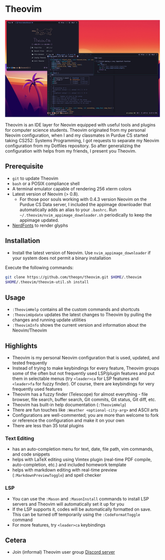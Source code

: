 # Theovim

![theovim-banner](./assets/theovim-banner.jpg)

Theovim is an IDE layer for Neovim equipped with useful tools and plugins for computer science students. Theovim originated from my personal Neovim configuration, when I and my classmates in Purdue CS started taking CS252: Systems Programming, I got requests to separate my Neovim configuration from my Dotfiles repository. So after generalizing the configuration with helps from my friends, I present you Theovim.

## Prerequisite

- `git` to update Theovim
- `bash` or a POSIX compliance shell
- A terminal emulator capable of rendering 256 xterm colors
- Latest version of Neovim (> 0.8).
  - For those poor souls working with 0.4.3 version Neovim on the Purdue CS Data server, I included the appimage downloader that automatically adds an alias to your `.bashrc`. Run `~/.theovim/nvim_appimage_downloader.sh` periodically to keep the appimage updated.
- [NerdFonts](https://www.nerdfonts.com/font-downloads) to render glyphs

## Installation

- Install the latest version of Neovim. Use `nvim_appimage_downloader` if your system does not permit a binary installation

Execute the following commands:

```bash
git clone https://github.com/theopn/theovim.git $HOME/.theovim
$HOME/.theovim/theovim-util.sh install
```

## Usage

- `:TheovimHelp` contains all the custom commands and shortcuts
- `:TheovimUpdate` updates the latest changes to Theovim by pulling the changes and running update utilities
- `:TheovimInfo` shows the current version and information about the Neovim/Theovim

## Highlights

- Theovim is my personal Neovim configuration that is used, updated, and tested frequently
- Instead of trying to make keybindings for every feature, Theovim groups some of the often but not frequently used LSP/plugin features and put them in selectable menus (try `<leader>ca` for LSP features and `<leader>fa` for fuzzy finder). Of course, there are keybindings for very frequently used features
- Theovim has a fuzzy finder (Telescope) for almost everything - file browser, file search, buffer search, Git commits, Git status, Git diff, etc.
- Theovim has built-in help documentation (`:TheovimHelp`)
- There are fun touches like `:Weather <optional-city-arg>` and ASCII arts
- Configurations are well-commented; you are more than welcome to fork or reference the configuration and make it on your own
- There are less than 35 total plugins

### Text Editing

- has an auto-completion menu for text, date, file path, vim commands, and code snippets
- helps with LaTeX editing using Vimtex plugin (real-time PDF compile, auto-completion, etc.) and included homework template
- helps with markdown editing with real-time preview (`:MarkdownPreviewToggle`) and spell checker

### LSP

- You can use the `:Mason` and `:MasonInstall` commands to install LSP servers and Theovim will automatically set it up for you
- If the LSP supports it, codes will be automatically formatted on save. This can be turned off temporarily using the `:CodeFormatToggle` command
- For more features, try `<leader>ca` keybindings

## Cetera

- Join (informal) Theovim user group [Discord server](https://discord.gg/er5EqNdkhH)


